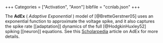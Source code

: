 +++
Categories = ["Activation", "Axon"]
bibfile = "ccnlab.json"
+++

The **AdEx** ( _Adaptive Exponential_ ) model of [@BretteGerstner05] uses an exponential function to approximate the voltage spike, and it also captures the spike rate [[adaptation]] dynamics of the full [@HodgkinHuxley52] spiking [[neuron]] equations. See this [Scholarpedia](http://www.scholarpedia.org/article/Adaptive_exponential_integrate-and-fire_model) article on AdEx for more details.



